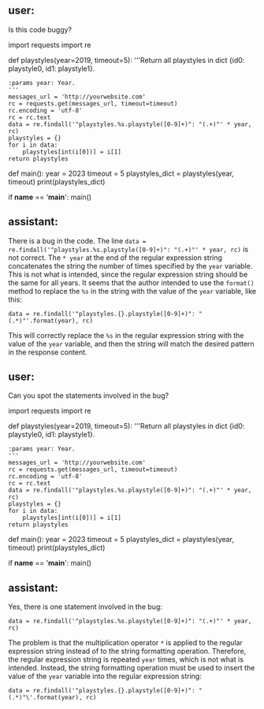 ## user:
Is this code buggy?















import requests
import re

def playstyles(year=2019, timeout=5):
    '''Return all playstyles in dict {id0: playstyle0, id1: playstyle1}.

    :params year: Year.
    '''
    messages_url = 'http://yourwebsite.com'
    rc = requests.get(messages_url, timeout=timeout)
    rc.encoding = 'utf-8'
    rc = rc.text
    data = re.findall('"playstyles.%s.playstyle([0-9]+)": "(.+)"' * year, rc)
    playstyles = {}
    for i in data:
        playstyles[int(i[0])] = i[1]
    return playstyles

def main():
    year = 2023
    timeout = 5
    playstyles_dict = playstyles(year, timeout)
    print(playstyles_dict)

if __name__ == '__main__':
    main()

## assistant:
There is a bug in the code. The line `data = re.findall('"playstyles.%s.playstyle([0-9]+)": "(.+)"' * year, rc)` is not correct. The `* year` at the end of the regular expression string concatenates the string the number of times specified by the `year` variable. This is not what is intended, since the regular expression string should be the same for all years. It seems that the author intended to use the `format()` method to replace the `%s` in the string with the value of the `year` variable, like this:

```
data = re.findall('"playstyles.{}.playstyle([0-9]+)": "(.*)"'.format(year), rc)
```

This will correctly replace the `%s` in the regular expression string with the value of the `year` variable, and then the string will match the desired pattern in the response content.

## user:
Can you spot the statements involved in the bug?















import requests
import re

def playstyles(year=2019, timeout=5):
    '''Return all playstyles in dict {id0: playstyle0, id1: playstyle1}.

    :params year: Year.
    '''
    messages_url = 'http://yourwebsite.com'
    rc = requests.get(messages_url, timeout=timeout)
    rc.encoding = 'utf-8'
    rc = rc.text
    data = re.findall('"playstyles.%s.playstyle([0-9]+)": "(.+)"' * year, rc)
    playstyles = {}
    for i in data:
        playstyles[int(i[0])] = i[1]
    return playstyles

def main():
    year = 2023
    timeout = 5
    playstyles_dict = playstyles(year, timeout)
    print(playstyles_dict)

if __name__ == '__main__':
    main()

## assistant:
Yes, there is one statement involved in the bug:

```data = re.findall('"playstyles.%s.playstyle([0-9]+)": "(.+)"' * year, rc)```

The problem is that the multiplication operator `*` is applied to the regular expression string instead of to the string formatting operation. Therefore, the regular expression string is repeated `year` times, which is not what is intended. Instead, the string formatting operation must be used to insert the value of the `year` variable into the regular expression string:

```data = re.findall('"playstyles.{}.playstyle([0-9]+)": "(.*)"\'.format(year), rc)```

